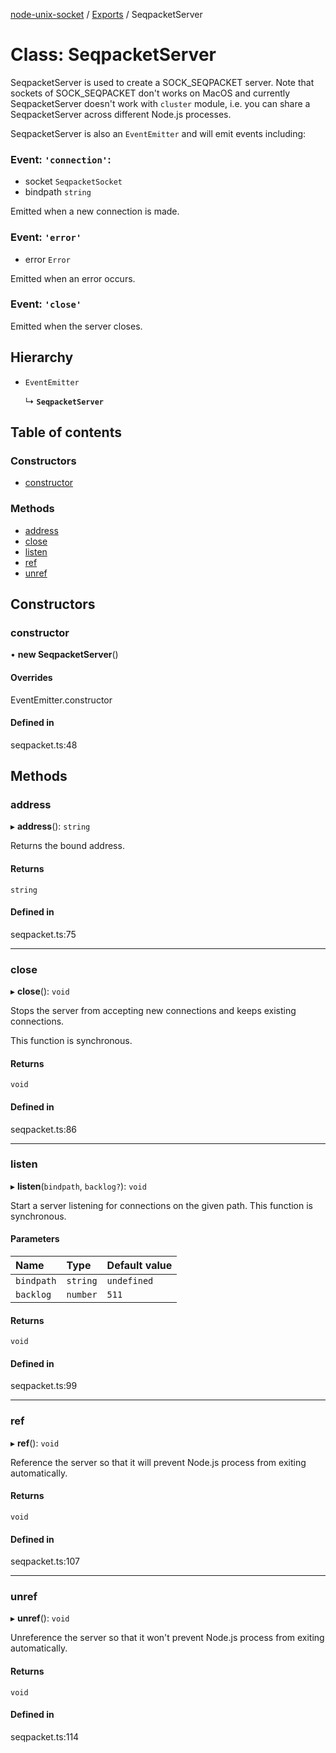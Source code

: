 [node-unix-socket](../README.md) / [Exports](../modules.md) / SeqpacketServer

# Class: SeqpacketServer

SeqpacketServer is used to create a SOCK_SEQPACKET server.
Note that sockets of SOCK_SEQPACKET don't works on MacOS and currently SeqpacketServer doesn't work with `cluster` module, i.e. you can share a SeqpacketServer across different Node.js processes.

SeqpacketServer is also an `EventEmitter` and will emit events including:

### Event: `'connection'`:
- socket `SeqpacketSocket`
- bindpath `string`

Emitted when a new connection is made.

### Event: `'error'`
- error `Error`

Emitted when an error occurs.

### Event: `'close'`

Emitted when the server closes.

## Hierarchy

- `EventEmitter`

  ↳ **`SeqpacketServer`**

## Table of contents

### Constructors

- [constructor](SeqpacketServer.md#constructor)

### Methods

- [address](SeqpacketServer.md#address)
- [close](SeqpacketServer.md#close)
- [listen](SeqpacketServer.md#listen)
- [ref](SeqpacketServer.md#ref)
- [unref](SeqpacketServer.md#unref)

## Constructors

### constructor

• **new SeqpacketServer**()

#### Overrides

EventEmitter.constructor

#### Defined in

seqpacket.ts:48

## Methods

### address

▸ **address**(): `string`

Returns the bound address.

#### Returns

`string`

#### Defined in

seqpacket.ts:75

___

### close

▸ **close**(): `void`

Stops the server from accepting new connections and keeps existing connections.

This function is synchronous.

#### Returns

`void`

#### Defined in

seqpacket.ts:86

___

### listen

▸ **listen**(`bindpath`, `backlog?`): `void`

Start a server listening for connections on the given path. This function is synchronous.

#### Parameters

| Name | Type | Default value |
| :------ | :------ | :------ |
| `bindpath` | `string` | `undefined` |
| `backlog` | `number` | `511` |

#### Returns

`void`

#### Defined in

seqpacket.ts:99

___

### ref

▸ **ref**(): `void`

Reference the server so that it will prevent Node.js process from exiting automatically.

#### Returns

`void`

#### Defined in

seqpacket.ts:107

___

### unref

▸ **unref**(): `void`

Unreference the server so that it won't prevent Node.js process from exiting automatically.

#### Returns

`void`

#### Defined in

seqpacket.ts:114
